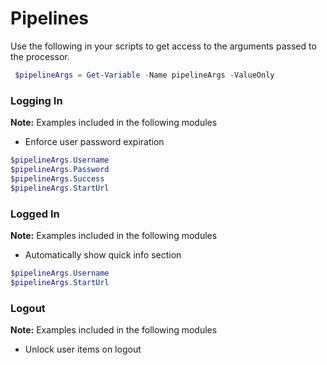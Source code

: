 # Pipelines

Use the following in your scripts to get access to the arguments passed to the processor.

```powershell
 $pipelineArgs = Get-Variable -Name pipelineArgs -ValueOnly
 ```
### Logging In

**Note:** Examples included in the following modules
* Enforce user password expiration

```powershell
$pipelineArgs.Username
$pipelineArgs.Password
$pipelineArgs.Success
$pipelineArgs.StartUrl
```

### Logged In

**Note:** Examples included in the following modules
* Automatically show quick info section

```powershell
$pipelineArgs.Username
$pipelineArgs.StartUrl
```



### Logout

**Note:** Examples included in the following modules
* Unlock user items on logout